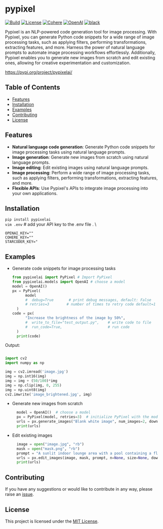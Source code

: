 # pypixel
[![Build](https://github.com/navneetdesai/pypixel/actions/workflows/code-quality.yml/badge.svg)](https://github.com/navneetdesai/pypixel/actions/workflows/code-quality.yml)
[![License](https://img.shields.io/badge/license-MIT-blue.svg)](https://opensource.org/licenses/MIT)
[![Cohere](https://img.shields.io/badge/Cohere-v4.6.0-blueviolet)](https://cohere.ai/)
[![OpenAI](https://img.shields.io/badge/OpenAI-v0.27.7-blue)](https://openai.com/)
[![black](https://img.shields.io/badge/black-v23.3.0-black)](https://black.readthedocs.io/)



Pypixel is an NLP-powered code generation tool for image processing.
With Pypixel, you can generate Python code snippets for a wide range
of image processing tasks, such as applying filters, performing transformations,
extracting features, and more. Harness the power of natural language prompts
to automate image processing workflows effortlessly.
Additionally, Pypixel enables you to generate new images from scratch and edit 
existing ones, allowing for creative experimentation and customization. 

https://pypi.org/project/pypixelai/

## Table of Contents

- [Features](#features)
- [Installation](#installation)
- [Examples](#examples)
- [Contributing](#contributing)
- [License](#license)

## Features

- **Natural language code generation**: Generate Python code snippets for image processing tasks using natural language prompts.
- **Image generation**: Generate new images from scratch using natural language prompts.
- **Image editing**: Edit existing images using natural language prompts.
- **Image processing**: Perform a wide range of image processing tasks, such as applying filters, performing transformations, extracting features, and more.
- **Flexible APIs**: Use Pypixel's APIs to integrate image processing into your own applications.


## Installation
`pip install pypixelai` \
`vim .env`  # add your API key to the .env file . \

```
OPENAI_KEY="" 
COHERE_KEY=""
STARCODER_KEY="
```


## Examples
- Generate code snippets for image processing tasks
  ```python
  from pypixelai import PyPixel # Import PyPixel
  from pypixelai.models import OpenAI # choose a model
  model = OpenAI()
  px = PyPixel(
        model
        #  debug=True       # print debug messages, default: False
        # retries=3        # number of times to retry code default=1
    )
  code = px(
        "Increase the brightness of the image by 50%",
        #  write_to_file="test_output.py",    # write code to file
        #  run_code=True,                     # run code
    )
    print(code)
  ```
Output:
```python

import cv2
import numpy as np

img = cv2.imread('image.jpg')
img = np.int16(img)
img = img + (50/100)*img
img = np.clip(img, 0, 255)
img = np.uint8(img)
cv2.imwrite('image_brightened.jpg', img)

```

- Generate new images from scratch
  ```python
    model = OpenAI()  # choose a model
    px = PyPixel(model, retries=3)  # initialize PyPixel with the model
    urls = px.generate_images("Blank white image", num_images=2, download=True)
    print(urls)
  ```


- Edit existing images
  ```python
    image = open("image.jpg", "rb")
    mask = open("mask.png", "rb")
    prompt = "A sunlit indoor lounge area with a pool containing a flamingo"
    urls = px.edit_images(image, mask, prompt, n=None, size=None, download=False)
    print(urls)
  ```


## Contributing

If you have any suggestions or would like to contribute in any way, please raise an [issue](https://github.com/navneetdesai/pypixel/issues).


## License

This project is licensed under the [MIT License](LICENSE).

